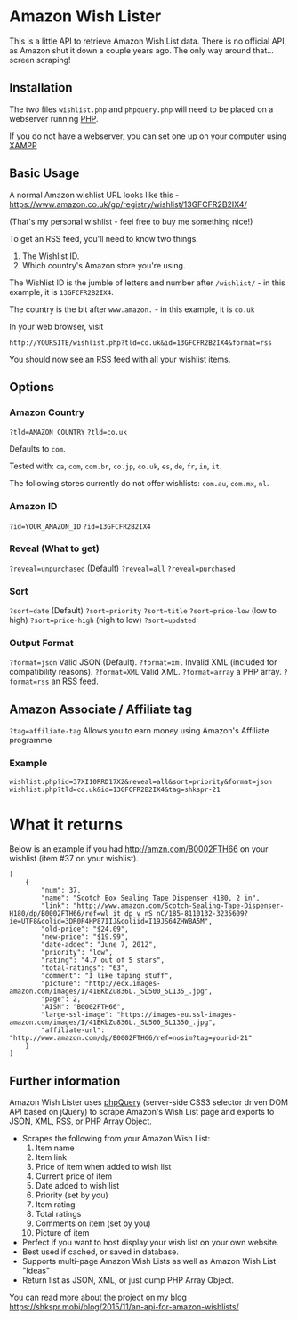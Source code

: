 # Amazon Wish Lister

This is a little API to retrieve Amazon Wish List data. There is no official API, as Amazon shut it down a couple years ago. The only way around that... screen scraping!

## Installation

The two files `wishlist.php` and `phpquery.php` will need to be placed on a webserver running [PHP](https://php.net).

If you do not have a webserver, you can set one up on your computer using [XAMPP](https://www.apachefriends.org/)
## Basic Usage

A normal Amazon wishlist URL looks like this - https://www.amazon.co.uk/gp/registry/wishlist/13GFCFR2B2IX4/

(That's my personal wishlist - feel free to buy me something nice!)

To get an RSS feed, you'll need to know two things.

1. The Wishlist ID.
2. Which country's Amazon store you're using.

The Wishlist ID is the jumble of letters and number after `/wishlist/` -  in this example, it is `13GFCFR2B2IX4`.

The country is the bit after `www.amazon.` - in this example, it is `co.uk`

In your web browser, visit

`http://YOURSITE/wishlist.php?tld=co.uk&id=13GFCFR2B2IX4&format=rss`

You should now see an RSS feed with all your wishlist items.

## Options

### Amazon Country
`?tld=AMAZON_COUNTRY`
`?tld=co.uk`

Defaults to `com`.

Tested with: `ca`, `com`, `com.br`, `co.jp`, `co.uk`, `es`, `de`, `fr`, `in`, `it`.

The following stores currently do not offer wishlists: `com.au`, `com.mx`, `nl`.

### Amazon ID
`?id=YOUR_AMAZON_ID`
`?id=13GFCFR2B2IX4`

### Reveal (What to get)
`?reveal=unpurchased` (Default)
`?reveal=all`
`?reveal=purchased`

### Sort
`?sort=date` (Default)
`?sort=priority`
`?sort=title`
`?sort=price-low`  (low to high)
`?sort=price-high` (high to low)
`?sort=updated`

### Output Format
`?format=json` Valid JSON (Default).
`?format=xml` Invalid XML (included for compatibility reasons).
`?format=XML` Valid XML.
`?format=array` a PHP array.
`?format=rss` an RSS feed.

## Amazon Associate / Affiliate tag
`?tag=affiliate-tag`  Allows you to earn money using Amazon's Affiliate programme

### Example
`wishlist.php?id=37XI10RRD17X2&reveal=all&sort=priority&format=json`
`wishlist.php?tld=co.uk&id=13GFCFR2B2IX4&tag=shkspr-21`

What it returns
===============

Below is an example if you had http://amzn.com/B0002FTH66 on your wishlist (item #37 on your wishlist).

    [
        {
            "num": 37,
            "name": "Scotch Box Sealing Tape Dispenser H180, 2 in",
            "link": "http://www.amazon.com/Scotch-Sealing-Tape-Dispenser-H180/dp/B0002FTH66/ref=wl_it_dp_v_nS_nC/185-8110132-3235609?ie=UTF8&colid=3DR0P4HP87IIJ&coliid=I19JS64ZHWBA5M",
            "old-price": "$24.09",
            "new-price": "$19.99",
            "date-added": "June 7, 2012",
            "priority": "low",
            "rating": "4.7 out of 5 stars",
            "total-ratings": "63",
            "comment": "I like taping stuff",
            "picture": "http://ecx.images-amazon.com/images/I/41BKbZu836L._SL500_SL135_.jpg",
            "page": 2,
            "AISN": "B0002FTH66",
            "large-ssl-image": "https://images-eu.ssl-images-amazon.com/images/I/41BKbZu836L._SL500_SL1350_.jpg",
            "affiliate-url": "http://www.amazon.com/dp/B0002FTH66/ref=nosim?tag=yourid-21"
        }
    ]


## Further information

Amazon Wish Lister uses [phpQuery](http://code.google.com/p/phpquery/) (server-side CSS3 selector driven DOM API based on jQuery) to scrape Amazon's Wish List page and exports to JSON, XML, RSS, or PHP Array Object.

* Scrapes the following from your Amazon Wish List:
    1. Item name
    2. Item link
    3. Price of item when added to wish list
    4. Current price of item
    5. Date added to wish list
    6. Priority (set by you)
    7. Item rating
    8. Total ratings
    9. Comments on item (set by you)
    10. Picture of item
* Perfect if you want to host display your wish list on your own website.
* Best used if cached, or saved in database.
* Supports multi-page Amazon Wish Lists as well as Amazon Wish List "Ideas"
* Return list as JSON, XML, or just dump PHP Array Object.

You can read more about the project on my blog https://shkspr.mobi/blog/2015/11/an-api-for-amazon-wishlists/
